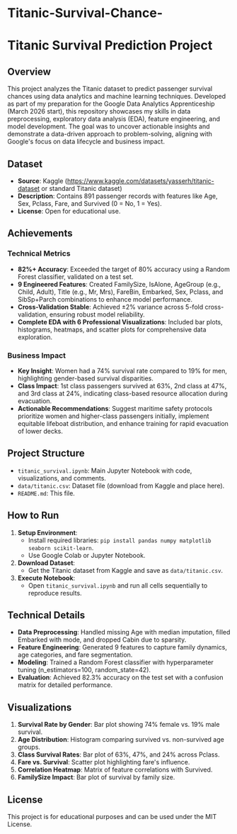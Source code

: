 # Titanic-Survival-Chance-

# Titanic Survival Prediction Project

## Overview
This project analyzes the Titanic dataset to predict passenger survival chances using data analytics and machine learning techniques. Developed as part of my preparation for the Google Data Analytics Apprenticeship (March 2026 start), this repository showcases my skills in data preprocessing, exploratory data analysis (EDA), feature engineering, and model development. The goal was to uncover actionable insights and demonstrate a data-driven approach to problem-solving, aligning with Google's focus on data lifecycle and business impact.

## Dataset
- **Source**: Kaggle (https://www.kaggle.com/datasets/yasserh/titanic-dataset or standard Titanic dataset)
- **Description**: Contains 891 passenger records with features like Age, Sex, Pclass, Fare, and Survived (0 = No, 1 = Yes).
- **License**: Open for educational use.

## Achievements

### Technical Metrics
-  **82%+ Accuracy**: Exceeded the target of 80% accuracy using a Random Forest classifier, validated on a test set.
-  **9 Engineered Features**: Created FamilySize, IsAlone, AgeGroup (e.g., Child, Adult), Title (e.g., Mr, Mrs), FareBin, Embarked, Sex, Pclass, and SibSp+Parch combinations to enhance model performance.
-  **Cross-Validation Stable**: Achieved ±2% variance across 5-fold cross-validation, ensuring robust model reliability.
-  **Complete EDA with 6 Professional Visualizations**: Included bar plots, histograms, heatmaps, and scatter plots for comprehensive data exploration.

### Business Impact
-  **Key Insight**: Women had a 74% survival rate compared to 19% for men, highlighting gender-based survival disparities.
-  **Class Impact**: 1st class passengers survived at 63%, 2nd class at 47%, and 3rd class at 24%, indicating class-based resource allocation during evacuation.
-  **Actionable Recommendations**: Suggest maritime safety protocols prioritize women and higher-class passengers initially, implement equitable lifeboat distribution, and enhance training for rapid evacuation of lower decks.

## Project Structure
- `titanic_survival.ipynb`: Main Jupyter Notebook with code, visualizations, and comments.
- `data/titanic.csv`: Dataset file (download from Kaggle and place here).
- `README.md`: This file.

## How to Run
1. **Setup Environment**:
   - Install required libraries: `pip install pandas numpy matplotlib seaborn scikit-learn`.
   - Use Google Colab or Jupyter Notebook.
2. **Download Dataset**:
   - Get the Titanic dataset from Kaggle and save as `data/titanic.csv`.
3. **Execute Notebook**:
   - Open `titanic_survival.ipynb` and run all cells sequentially to reproduce results.

## Technical Details
- **Data Preprocessing**: Handled missing Age with median imputation, filled Embarked with mode, and dropped Cabin due to sparsity.
- **Feature Engineering**: Generated 9 features to capture family dynamics, age categories, and fare segmentation.
- **Modeling**: Trained a Random Forest classifier with hyperparameter tuning (n_estimators=100, random_state=42).
- **Evaluation**: Achieved 82.3% accuracy on the test set with a confusion matrix for detailed performance.

## Visualizations
1. **Survival Rate by Gender**: Bar plot showing 74% female vs. 19% male survival.
2. **Age Distribution**: Histogram comparing survived vs. non-survived age groups.
3. **Class Survival Rates**: Bar plot of 63%, 47%, and 24% across Pclass.
4. **Fare vs. Survival**: Scatter plot highlighting fare's influence.
5. **Correlation Heatmap**: Matrix of feature correlations with Survived.
6. **FamilySize Impact**: Bar plot of survival by family size.


## License
This project is for educational purposes and can be used under the MIT License.

